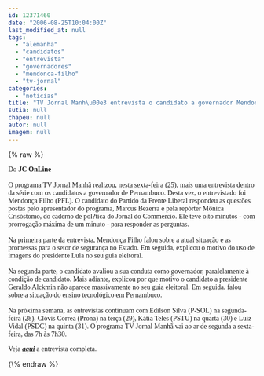 ```yaml
---
id: 12371460
date: "2006-08-25T10:04:00Z"
last_modified_at: null
tags:
  - "alemanha"
  - "candidatos"
  - "entrevista"
  - "governadores"
  - "mendonca-filho"
  - "tv-jornal"
categories:
  - "noticias"
title: "TV Jornal Manh\u00e3 entrevista o candidato a governador Mendon\u00e7a Filho"
sutia: null
chapeu: null
autor: null
imagem: null
---
```

{\% raw %}
<p><P><FONT face=Verdana>Do <STRONG>JC OnLine</STRONG><BR><BR>O programa TV Jornal Manhã realizou, nesta sexta-feira (25), mais uma entrevista dentro da série com os candidatos a governador de Pernambuco. Desta vez, o entrevistado foi Mendonça Filho (PFL). O candidato do Partido da Frente Liberal respondeu as questões postas pelo apresentador do programa, Marcus Bezerra e pela repórter Mônica Crisóstomo, do caderno de pol?tica do Jornal do Commercio. Ele teve oito minutos - com prorrogação máxima de um minuto - para responder as perguntas.<BR><BR>Na primeira parte da entrevista, Mendonça Filho falou sobre a atual situação e as promessas para o setor de segurança no Estado. Em seguida, explicou o motivo do uso de imagens do presidente Lula no seu guia eleitoral.<BR><BR>Na segunda parte, o candidato avaliou a sua conduta como governador, paralelamente à condição de candidato. Mais adiante, explicou por que motivo o candidato a presidente Geraldo Alckmin não aparece massivamente no seu guia eleitoral. Em seguida, falou sobre a situação do ensino tecnológico em Pernambuco.<BR><BR>Na próxima semana, as entrevistas continuam com Edilson Silva (P-SOL) na segunda-feira (28), Clóvis Correa (Prona) na terça (29), Kátia Teles (PSTU) na quarta (30) e Luiz Vidal (PSDC) na quinta (31). O programa TV Jornal Manhã vai ao ar de segunda a sexta-feira, das 7h às 7h30.</FONT></P></p>
<p><P><FONT face=Verdana>Veja <STRONG><EM><U><A href=\"https://jc3.uol.com.br/tvjornal/2006/08/25/not_106015.php\" target=_blank>aqui</A></U></EM></STRONG> a entrevista completa.</FONT></P> </p>
{\% endraw %}